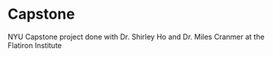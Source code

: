 # Capstone
NYU Capstone project done with Dr. Shirley Ho and Dr. Miles Cranmer at the Flatiron Institute
